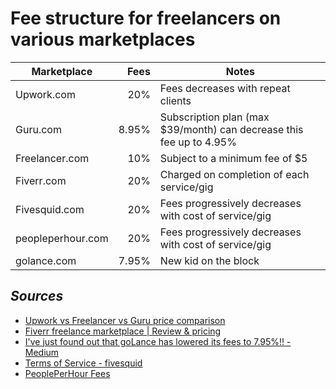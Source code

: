 # Fee structure for freelancers on various marketplaces

| Marketplace            | Fees   | Notes                                  |
| ---------------------- | ------:| -------------------------------------- |
| Upwork.com             | 20%    | Fees decreases with repeat clients      |
| Guru.com               | 8.95%  | Subscription plan (max $39/month) can decrease this fee up to 4.95% |
| Freelancer.com         | 10%    | Subject to a minimum fee of $5                     |
| Fiverr.com             | 20%    | Charged on completion of each service/gig          |
| Fivesquid.com          | 20%    | Fees progressively decreases with cost of service/gig          |
| peopleperhour.com      | 20%    | Fees progressively decreases with cost of service/gig          |
| golance.com            | 7.95%  | New kid on the block           |


## *Sources*
- [Upwork vs Freelancer vs Guru price comparison](https://screenshotmonitor.com/blog/upwork-vs-freelancer-vs-guru-price-comparison/)
- [Fiverr freelance marketplace | Review & pricing](https://www.finder.com/in/fiverr)
- [I've just found out that goLance has lowered its fees to 7.95%!! - Medium](https://medium.com/@nebojsa.todorovic/ive-just-found-out-that-golance-has-lowered-its-fees-to-7-95-6ef5b9bb71a4)
- [Terms of Service - fivesquid](https://www.fivesquid.com/terms-of-service)
- [PeoplePerHour Fees](https://support.peopleperhour.com/hc/en-us/articles/205217197-PPH-Fees)